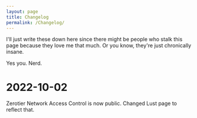 ```yaml
---
layout: page
title: Changelog
permalink: /Changelog/
---
```


I'll just write these down here since there might be people who stalk this page because they love me that much.
Or you know, they're just chronically insane.

Yes you. Nerd.


# 2022-10-02

Zerotier Network Access Control is now public.
Changed Lust page to reflect that.